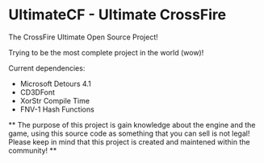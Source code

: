 # UltimateCF - Ultimate CrossFire
The CrossFire Ultimate Open Source Project!

Trying to be the most complete project in the world (wow)!

Current dependencies:

- Microsoft Detours 4.1
- CD3DFont
- XorStr Compile Time
- FNV-1 Hash Functions

** The purpose of this project is gain knowledge about the engine and the game, using this source code as something that you can sell is not legal! Please keep in mind that this project is created and maintened within the community! **
